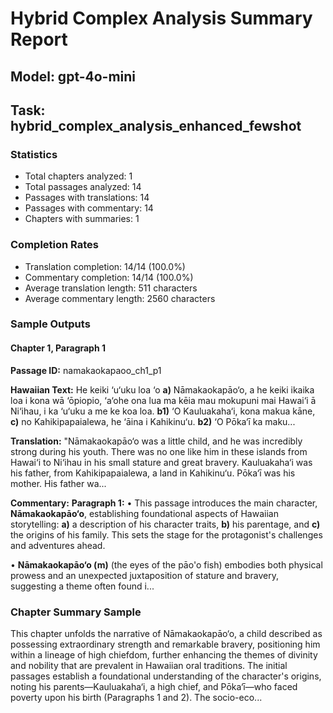 # Hybrid Complex Analysis Summary Report
## Model: gpt-4o-mini
## Task: hybrid_complex_analysis_enhanced_fewshot

### Statistics
- Total chapters analyzed: 1
- Total passages analyzed: 14
- Passages with translations: 14
- Passages with commentary: 14
- Chapters with summaries: 1

### Completion Rates
- Translation completion: 14/14 (100.0%)
- Commentary completion: 14/14 (100.0%)
- Average translation length: 511 characters
- Average commentary length: 2560 characters

### Sample Outputs

#### Chapter 1, Paragraph 1
**Passage ID:** namakaokapaoo_ch1_p1

**Hawaiian Text:**
He keiki ‘u‘uku loa ‘o **a)** Nāmakaokapāo‘o, a he  keiki ikaika loa i kona wā ‘ōpiopio, ‘a‘ohe ona lua  ma kēia mau mokupuni mai Hawai‘i ā Ni‘ihau, i ka  ‘u‘uku a me ke koa loa. **b1)** ‘O Kauluakaha‘i, kona   makua kāne, **c)** no Kahikipapaialewa, he ‘āina i  Kahikinu‘u. **b2)** ‘O Pōka‘ī ka maku...

**Translation:**
"Nāmakaokapāo‘o was a little child, and he was incredibly strong during his youth. There was no one like him in these islands from Hawai‘i to Ni‘ihau in his small stature and great bravery. Kauluakaha‘i was his father, from Kahikipapaialewa, a land in Kahikinu‘u. Pōka‘ī was his mother. His father wa...

**Commentary:**
**Paragraph 1:** 
• This passage introduces the main character, **Nāmakaokapāo‘o**, establishing foundational aspects of Hawaiian storytelling: **a)** a description of his character traits, **b)** his parentage, and **c)** the origins of his family. This sets the stage for the protagonist's challenges and adventures ahead. 

• **Nāmakaokapāo‘o (m)** (the eyes of the pāo'o fish) embodies both physical prowess and an unexpected juxtaposition of stature and bravery, suggesting a theme often found i...

### Chapter Summary Sample
This chapter unfolds the narrative of Nāmakaokapāo‘o, a child described as possessing extraordinary strength and remarkable bravery, positioning him within a lineage of high chiefdom, further enhancing the themes of divinity and nobility that are prevalent in Hawaiian oral traditions. The initial passages establish a foundational understanding of the character's origins, noting his parents—Kauluakaha‘i, a high chief, and Pōka‘ī—who faced poverty upon his birth (Paragraphs 1 and 2). The socio-eco...